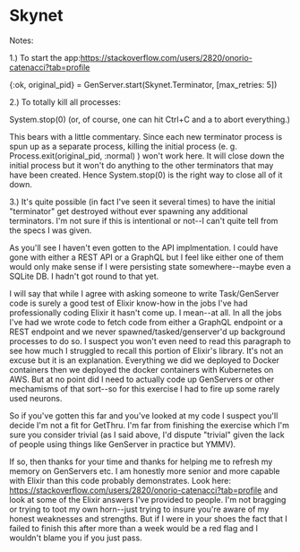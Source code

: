 # Skynet

Notes:

1.) To start the app:https://stackoverflow.com/users/2820/onorio-catenacci?tab=profile

{:ok, original_pid} = GenServer.start(Skynet.Terminator, [max_retries: 5])

2.) To totally kill all processes:

System.stop(0) (or, of course, one can hit Ctrl+C and a to abort everything.)

This bears with a little commentary.  Since each new terminator process is spun up as a separate process, killing the initial process (e. g. Process.exit(original_pid, :normal) ) won't work here.  It will close down the initial process but it won't do anything to the other terminators that may have been created. Hence System.stop(0) is the right way to close all of it down.

3.) It's quite possible (in fact I've seen it several times) to have the initial "terminator" get destroyed without ever spawning any additional terminators.  I'm not sure if this is intentional or not--I can't quite tell from the specs I was given.

As you'll see I haven't even gotten to the API implmentation.  I could have gone with either a REST API or a GraphQL but I feel like either one of them would only make sense if I were persisting state somewhere--maybe even a SQLite DB.  I hadn't got round to that yet.

I will say that while I agree with asking someone to write Task/GenServer code is surely a good test of Elixir know-how in the jobs I've had professionally coding Elixir it hasn't come up.  I mean--at all.  In all the jobs I've had we wrote code to fetch code from either a GraphQL endpoint or a REST endpoint and we never spawned/tasked/genserver'd up background processes to do so.  I suspect you won't even need to read this paragraph to see how much I struggled to recall this portion of Elixir's library.  It's not an excuse but it is an explanation.  Everything we did we deployed to Docker containers then we deployed the docker containers with Kubernetes on AWS.  But at no point did I need to actually code up GenServers or other mechamisms of that sort--so for this exercise I had to fire up some rarely used neurons. 

So if you've gotten this far and you've looked at my code I suspect you'll decide I'm not a fit for GetThru.  I'm far from finishing the exercise which I'm sure you consider trivial (as I said above, I'd dispute "trivial" given the lack of people using things like GenServer in practice but YMMV). 

If so, then thanks for your time and thanks for helping me to refresh my memory on GenServers etc.  I am honestly more senior and more capable with Elixir than this code probably demonstrates.  Look here: https://stackoverflow.com/users/2820/onorio-catenacci?tab=profile and look at some of the Elixir answers I've provided to people. I'm not bragging or trying to toot my own horn--just trying to insure you're aware of my honest weaknesses and strengths. But if I were in your shoes the fact that I failed to finish this after more than a week would be a red flag and I wouldn't blame you if you just pass. 


